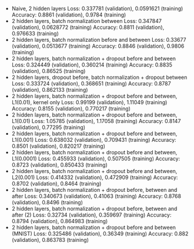 - Naive, 2 hidden layers
    Loss: 0.337781 (validation), 0.0591621 (training)
    Accuracy: 0.8861 (validation), 0.9784 (training)
- 2 hidden layers, batch normalization between
    Loss: 0.347847 (validation), 0.0628772 (training)
    Accuracy: 0.8811 (validation), 0.976633 (training)
- 2 hidden layers, batch normalization before and between
    Loss: 0.33677 (validation), 0.0513677 (training)
    Accuracy: 0.8846 (validation), 0.9806 (training)
- 2 hidden layers, batch normalization + dropout before and between
    Loss: 0.324449 (validation), 0.360214 (training)
    Accuracy: 0.8835 (validation), 0.86525 (training)
- 2 hidden layers, dropout before, batch normalization + dropout between
    Loss: 0.333724 (validation), 0.368651 (training)
    Accuracy: 0.8787 (validation), 0.862133 (training)
- 2 hidden layers, batch normalization + dropout before and between, L1(0.01), kernel only
    Loss: 0.99199 (validation), 1.11049 (training)
    Accuracy: 0.8155 (validation), 0.770217 (training)
- 2 hidden layers, batch normalization + dropout before and between, L1(0.01)
    Loss: 1.05785 (validation), 1.17058 (training)
    Accuracy: 0.8147 (validation), 0.77295 (training)
- 2 hidden layers, batch normalization + dropout before and between, L1(0.001)
    Loss: 0.638032 (validation), 0.709431 (training)
    Accuracy: 0.8501 (validation), 0.820217 (training)
- 2 hidden layers, batch normalization + dropout before and between, L1(0.0001)
    Loss: 0.455933 (validation), 0.507505 (training)
    Accuracy: 0.8723 (validation), 0.850433 (training)
- 2 hidden layers, batch normalization + dropout before and between, L2(0.001)
    Loss: 0.414332 (validation), 0.472909 (training)
    Accuracy: 0.8702 (validation), 0.8464 (training)
- 2 hidden layers, batch normalization + dropout before, between and after
    Loss: 0.340673 (validation), 0.41063 (training)
    Accuracy: 0.8768 (validation), 0.8496 (training)
- 2 hidden layers, batch normalization + dropout before, between and after (2)
    Loss: 0.32734 (validation), 0.359697 (training)
    Accuracy: 0.8794 (validation), 0.864983 (training)
- 2 hidden layers, batch normalization + dropout before and between (MNIST)
    Loss: 0.325486 (validation), 0.36349 (training)
    Accuracy: 0.882 (validation), 0.863783 (training)
